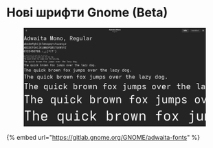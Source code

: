 # Нові шрифти Gnome (Beta)

<figure><img src="../../.gitbook/assets/image (1) (1).png" alt=""><figcaption></figcaption></figure>

{% embed url="https://gitlab.gnome.org/GNOME/adwaita-fonts" %}
